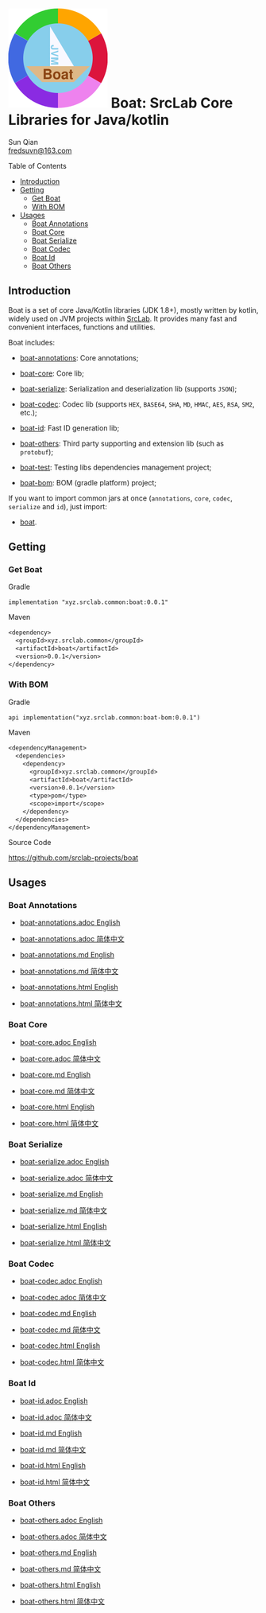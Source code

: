 # <span class="image">![Boat](../logo.svg)</span> Boat: SrcLab Core Libraries for Java/kotlin

<span id="author" class="author">Sun Qian</span>  
<span id="email" class="email"><fredsuvn@163.com></span>  

Table of Contents

-   [Introduction](#_introduction)
-   [Getting](#_getting)
    -   [Get Boat](#_get_boat)
    -   [With BOM](#_with_bom)
-   [Usages](#_usages)
    -   [Boat Annotations](#_boat_annotations)
    -   [Boat Core](#_boat_core)
    -   [Boat Serialize](#_boat_serialize)
    -   [Boat Codec](#_boat_codec)
    -   [Boat Id](#_boat_id)
    -   [Boat Others](#_boat_others)

## Introduction

Boat is a set of core Java/Kotlin libraries (JDK 1.8+), mostly written
by kotlin, widely used on JVM projects within
[SrcLab](https://github.com/srclab-projects). It provides many fast and
convenient interfaces, functions and utilities.

Boat includes:

-   [boat-annotations](../boat-annotations/README.md): Core annotations;

-   [boat-core](../boat-core/README.md): Core lib;

-   [boat-serialize](../boat-serialize/README.md): Serialization and
    deserialization lib (supports `JSON`);

-   [boat-codec](../boat-codec/README.md): Codec lib (supports `HEX`,
    `BASE64`, `SHA`, `MD`, `HMAC`, `AES`, `RSA`, `SM2`, etc.);

-   [boat-id](../boat-id/README.md): Fast ID generation lib;

-   [boat-others](../boat-others/README.md): Third party supporting and
    extension lib (such as `protobuf`);

-   [boat-test](../boat-test/): Testing libs dependencies management
    project;

-   [boat-bom](../boat-bom/): BOM (gradle platform) project;

If you want to import common jars at once (`annotations`, `core`,
`codec`, `serialize` and `id`), just import:

-   [boat](../boat/).

## Getting

### Get Boat

Gradle

    implementation "xyz.srclab.common:boat:0.0.1"

Maven

    <dependency>
      <groupId>xyz.srclab.common</groupId>
      <artifactId>boat</artifactId>
      <version>0.0.1</version>
    </dependency>

### With BOM

Gradle

    api implementation("xyz.srclab.common:boat-bom:0.0.1")

Maven

    <dependencyManagement>
      <dependencies>
        <dependency>
          <groupId>xyz.srclab.common</groupId>
          <artifactId>boat</artifactId>
          <version>0.0.1</version>
          <type>pom</type>
          <scope>import</scope>
        </dependency>
      </dependencies>
    </dependencyManagement>

Source Code

<https://github.com/srclab-projects/boat>

## Usages

### Boat Annotations

-   [boat-annotations.adoc
    English](../boat-annotations/docs/README_en.adoc)

-   [boat-annotations.adoc
    简体中文](../boat-annotations/docs/README_zh.adoc)

-   [boat-annotations.md English](../boat-annotations/docs/README_en.md)

-   [boat-annotations.md
    简体中文](../boat-annotations/docs/README_zh.md)

-   [boat-annotations.html
    English](../boat-annotations/docs/README_en.html)

-   [boat-annotations.html
    简体中文](../boat-annotations/docs/README_zh.html)

### Boat Core

-   [boat-core.adoc English](../boat-core/docs/README_en.adoc)

-   [boat-core.adoc 简体中文](../boat-core/docs/README_zh.adoc)

-   [boat-core.md English](../boat-core/docs/README_en.md)

-   [boat-core.md 简体中文](../boat-core/docs/README_zh.md)

-   [boat-core.html English](../boat-core/docs/README_en.html)

-   [boat-core.html 简体中文](../boat-core/docs/README_zh.html)

### Boat Serialize

-   [boat-serialize.adoc English](../boat-serialize/docs/README_en.adoc)

-   [boat-serialize.adoc
    简体中文](../boat-serialize/docs/README_zh.adoc)

-   [boat-serialize.md English](../boat-serialize/docs/README_en.md)

-   [boat-serialize.md 简体中文](../boat-serialize/docs/README_zh.md)

-   [boat-serialize.html English](../boat-serialize/docs/README_en.html)

-   [boat-serialize.html
    简体中文](../boat-serialize/docs/README_zh.html)

### Boat Codec

-   [boat-codec.adoc English](../boat-codec/docs/README_en.adoc)

-   [boat-codec.adoc 简体中文](../boat-codec/docs/README_zh.adoc)

-   [boat-codec.md English](../boat-codec/docs/README_en.md)

-   [boat-codec.md 简体中文](../boat-codec/docs/README_zh.md)

-   [boat-codec.html English](../boat-codec/docs/README_en.html)

-   [boat-codec.html 简体中文](../boat-codec/docs/README_zh.html)

### Boat Id

-   [boat-id.adoc English](../boat-id/docs/README_en.adoc)

-   [boat-id.adoc 简体中文](../boat-id/docs/README_zh.adoc)

-   [boat-id.md English](../boat-id/docs/README_en.md)

-   [boat-id.md 简体中文](../boat-id/docs/README_zh.md)

-   [boat-id.html English](../boat-id/docs/README_en.html)

-   [boat-id.html 简体中文](../boat-id/docs/README_zh.html)

### Boat Others

-   [boat-others.adoc English](../boat-others/docs/README_en.adoc)

-   [boat-others.adoc 简体中文](../boat-others/docs/README_zh.adoc)

-   [boat-others.md English](../boat-others/docs/README_en.md)

-   [boat-others.md 简体中文](../boat-others/docs/README_zh.md)

-   [boat-others.html English](../boat-others/docs/README_en.html)

-   [boat-others.html 简体中文](../boat-others/docs/README_zh.html)
